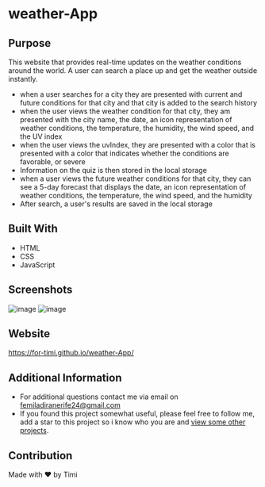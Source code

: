 # weather-App


## Purpose
This website that provides real-time updates on the weather conditions around the world. A user can search a place up and get the weather outside instantly. 


* when a user searches for a city they are presented with current and future conditions for that city and that city is added to the search history
* when the user views the weather condition for that city, they am presented with the city name, the date, an icon representation of weather conditions, the temperature, the humidity, the wind speed, and the UV index
* when the user views the uvIndex, they are presented with a color that is  presented with a color that indicates whether the conditions are favorable,  or severe
* Information on the quiz is then stored in the local storage
* when a user views the future weather conditions for that city, they can see a 5-day forecast that displays the date, an icon representation of weather conditions, the temperature, the wind speed, and the humidity
* After search, a user's results are saved in the local storage


## Built With
* HTML
* CSS
* JavaScript


## Screenshots

![image](https://user-images.githubusercontent.com/104241247/183561224-1a93e86a-4f73-41c9-b692-1460e73ef57a.png)
![image](https://user-images.githubusercontent.com/104241247/183554316-7679378c-0814-43ca-9fdd-4b559b4cbe04.png)


## Website
https://for-timi.github.io/weather-App/


## Additional Information
- For additional questions contact me via email on [femiladiranerife24@gmail.com](mailto:femiladiranerife24@gmail.com)
- If you found this project somewhat useful, please feel free to follow me, add a star to this project so i know who you are and [view some other projects](https://github.com/FOR-TIMI/). 


## Contribution
Made with ❤️ by Timi
